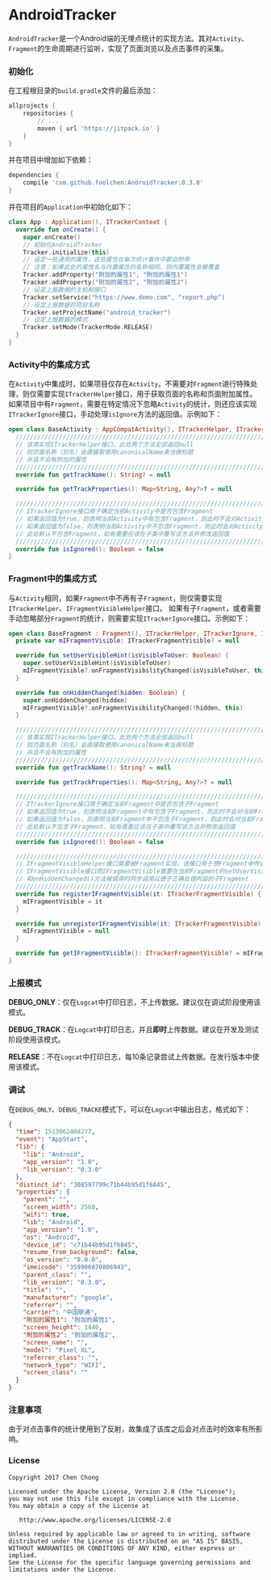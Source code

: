 # AndroidTracker

`AndroidTracker`是一个Android端的无埋点统计的实现方法。其对`Activity`、`Fragment`的生命周期进行监听，实现了页面浏览以及点击事件的采集。

### 初始化

在工程根目录的`build.gradle`文件的最后添加：

```groovy
allprojects {
    repositories {
    	// ...
    	maven { url 'https://jitpack.io' }
    }
}
```
    
并在项目中增加如下依赖：

```groovy
dependencies {
    compile 'com.github.foolchen:AndroidTracker:0.3.0'
}
```

并在项目的`Application`中初始化如下：

```kotlin
class App : Application(), ITrackerContext {
  override fun onCreate() {
    super.onCreate()
    // 初始化AndroidTracker
    Tracker.initialize(this)
    // 设定一些通用的属性，这些属性在每次统计事件中都会附带
    // 注意：如果此处的属性名与内置属性的名称相同，则内置属性会被覆盖
    Tracker.addProperty("附加的属性1", "附加的属性1")
    Tracker.addProperty("附加的属性2", "附加的属性2")
    // 设定上报数据的主机和接口
    Tracker.setService("https://www.demo.com", "report.php")
    // 设定上报数据的项目名称
    Tracker.setProjectName("android_tracker")
    // 设定上报数据的模式
    Tracker.setMode(TrackerMode.RELEASE)
  }
}
```

### Activity中的集成方式

在`Activity`中集成时，如果项目仅存在`Activity`，不需要对`Fragment`进行特殊处理，则仅需要实现`ITrackerHelper`接口，用于获取页面的名称和页面附加属性。
如果项目中有`Fragment`，需要在特定情况下忽略`Activity`的统计，则还应该实现`ITrackerIgnore`接口，手动处理`isIgnore`方法的返回值。示例如下：

```kotlin
open class BaseActivity : AppCompatActivity(), ITrackerHelper, ITrackerIgnore {
  ///////////////////////////////////////////////////////////////////////////
  // 该类实现ITrackerHelper接口，此处两个方法全部返回null
  // 则页面名称（别名）会直接取使用canonicalName来当做标题
  // 并且不会有附加的属性
  ///////////////////////////////////////////////////////////////////////////
  override fun getTrackName(): String? = null

  override fun getTrackProperties(): Map<String, Any?>? = null

  ///////////////////////////////////////////////////////////////////////////
  // ITrackerIgnore接口用于确定当前Activity中是否包含Fragment
  // 如果返回值为true，则表明当前Activity中有包含Fragment，则此时不会对Activity进行统计
  // 如果返回值为false，则表明当前Activity中不包含Fragment，则此时会对Activity进行统计
  // 此处默认不包含Fragment，如有需要应该在子类中覆写该方法并修改返回值
  ///////////////////////////////////////////////////////////////////////////
  override fun isIgnored(): Boolean = false
}
```

### Fragment中的集成方式

与`Activity`相同，如果`Fragment`中不再有子`Fragment`，则仅需要实现`ITrackerHelper`、`IFragmentVisibleHelper`接口。
如果有子`Fragment`，或者需要手动忽略部分`Fragment`的统计，则需要实现`ITrackerIgnore`接口。示例如下：

```kotlin
open class BaseFragment : Fragment(), ITrackerHelper, ITrackerIgnore, IFragmentVisibleHelper {
  private var mIFragmentVisible: ITrackerFragmentVisible? = null

  override fun setUserVisibleHint(isVisibleToUser: Boolean) {
    super.setUserVisibleHint(isVisibleToUser)
    mIFragmentVisible?.onFragmentVisibilityChanged(isVisibleToUser, this)
  }

  override fun onHiddenChanged(hidden: Boolean) {
    super.onHiddenChanged(hidden)
    mIFragmentVisible?.onFragmentVisibilityChanged(!hidden, this)
  }

  ///////////////////////////////////////////////////////////////////////////
  // 该类实现ITrackerHelper接口，此处两个方法全部返回null
  // 则页面名称（别名）会直接取使用canonicalName来当做标题
  // 并且不会有附加的属性
  ///////////////////////////////////////////////////////////////////////////
  override fun getTrackName(): String? = null

  override fun getTrackProperties(): Map<String, Any?>? = null

  ///////////////////////////////////////////////////////////////////////////
  // ITrackerIgnore接口用于确定当前Fragment中是否包含子Fragment
  // 如果返回值为true，则表明当前Fragment中有包含子Fragment，则此时不会对当前Fragment进行统计
  // 如果返回值为false，则表明当前Fragment中不包含子Fragment，则此时会对当前Fragment进行统计
  // 此处默认不包含子Fragment，如有需要应该在子类中覆写该方法并修改返回值
  ///////////////////////////////////////////////////////////////////////////
  override fun isIgnored(): Boolean = false

  ///////////////////////////////////////////////////////////////////////////
  // IFragmentVisibleHelper接口需要被Fragment实现，该接口用于想Fragment中传递一个
  // IFragmentVisible接口而IFragmentVisible需要在当前Fragment的setUserVisibleHint
  // 和onHiddenChanged()方法被调用时同步调用以便于正确处理内部的子Fragment
  ///////////////////////////////////////////////////////////////////////////
  override fun registerIFragmentVisible(it: ITrackerFragmentVisible) {
    mIFragmentVisible = it
  }

  override fun unregisterIFragmentVisible(it: ITrackerFragmentVisible) {
    mIFragmentVisible = null
  }

  override fun getIFragmentVisible(): ITrackerFragmentVisible? = mIFragmentVisible
}
```


### 上报模式

**DEBUG_ONLY**：仅在`Logcat`中打印日志，不上传数据。建议仅在调试阶段使用该模式。

**DEBUG_TRACK**：在`Logcat`中打印日志，并且**即时**上传数据。建议在开发及测试阶段使用该模式。

**RELEASE**：不在`Logcat`中打印日志，每10条记录尝试上传数据。在发行版本中使用该模式。

### 调试

在`DEBUG_ONLY`、`DEBUG_TRACKE`模式下，可以在`Logcat`中输出日志，格式如下：

```json
{
  "time": 1513062404277,
  "event": "AppStart",
  "lib": {
    "lib": "Android",
    "app_version": "1.0",
    "lib_version": "0.3.0"
  },
  "distinct_id": "308597799c71b44b95d1f6845",
  "properties": {
    "parent": "",
    "screen_width": 2560,
    "wifi": true,
    "lib": "Android",
    "app_version": "1.0",
    "os": "Android",
    "device_id": "c71b44b95d1f6845",
    "resume_from_background": false,
    "os_version": "8.0.0",
    "imeicode": "359906070806943",
    "parent_class": "",
    "lib_version": "0.3.0",
    "title": "",
    "manufacturer": "google",
    "referrer": "",
    "carrier": "中国联通",
    "附加的属性1": "附加的属性1",
    "screen_height": 1440,
    "附加的属性2": "附加的属性2",
    "screen_name": "",
    "model": "Pixel XL",
    "referrer_class": "",
    "network_type": "WIFI",
    "screen_class": ""
  }
}
```

### 注意事项

由于对点击事件的统计使用到了反射，故集成了该库之后会对点击时的效率有所影响。


### License

```
Copyright 2017 Chen Chong

Licensed under the Apache License, Version 2.0 (the "License");
you may not use this file except in compliance with the License.
You may obtain a copy of the License at

   http://www.apache.org/licenses/LICENSE-2.0

Unless required by applicable law or agreed to in writing, software
distributed under the License is distributed on an "AS IS" BASIS,
WITHOUT WARRANTIES OR CONDITIONS OF ANY KIND, either express or implied.
See the License for the specific language governing permissions and
limitations under the License.
```

